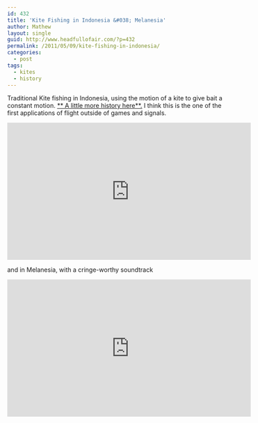 ```yaml
---
id: 432
title: 'Kite Fishing in Indonesia &#038; Melanesia'
author: Mathew
layout: single
guid: http://www.headfullofair.com/?p=432
permalink: /2011/05/09/kite-fishing-in-indonesia/
categories:
  - post
tags:
  - kites
  - history
---
```

Traditional Kite fishing in Indonesia, using the motion of a kite to give bait a constant motion. [** A little more history here**.][1] I think this is the one of the first applications of flight outside of games and signals.
&nbsp;  

<iframe width="560" height="315" src="https://www.youtube-nocookie.com/embed/-I5GUDrSZh0" frameborder="0" allow="autoplay; encrypted-media" allowfullscreen></iframe>

and in Melanesia, with a cringe-worthy soundtrack

<iframe width="560" height="315" src="https://www.youtube-nocookie.com/embed/mdDFZphXAiw" frameborder="0" allow="autoplay; encrypted-media" allowfullscreen></iframe>

 [1]: http://www.drachen.org/journals/a05/KiteFishinginAsia.pdf